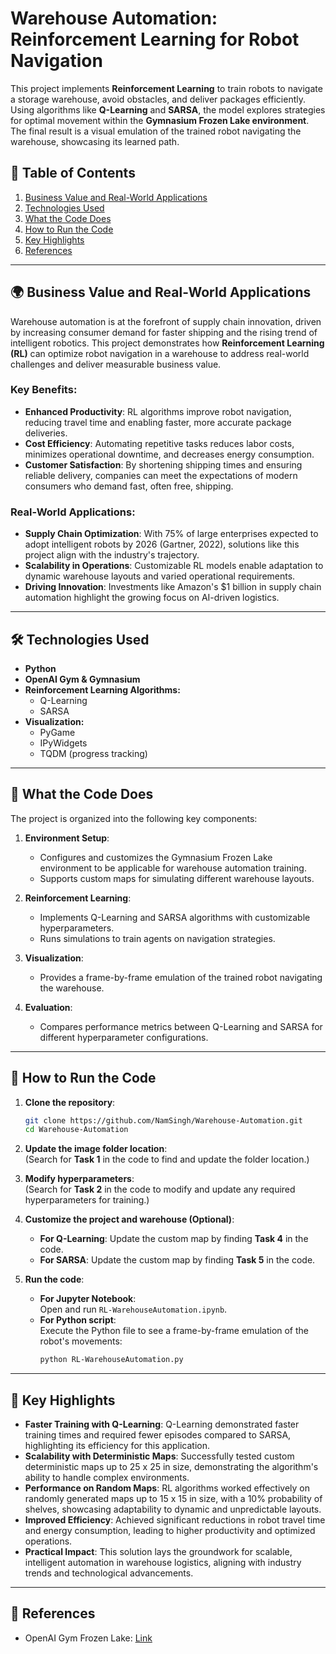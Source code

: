 # Warehouse Automation: Reinforcement Learning for Robot Navigation

This project implements **Reinforcement Learning** to train robots to navigate a storage warehouse, avoid obstacles, and deliver packages efficiently. Using algorithms like **Q-Learning** and **SARSA**, the model explores strategies for optimal movement within the **Gymnasium Frozen Lake environment**. The final result is a visual emulation of the trained robot navigating the warehouse, showcasing its learned path.

## 📑 **Table of Contents**

1. [Business Value and Real-World Applications](#-business-value-and-real-world-applications)
2. [Technologies Used](#-technologies-used)
3. [What the Code Does](#-what-the-code-does)
4. [How to Run the Code](#-how-to-run-the-code)
5. [Key Highlights](#-key-highlights)
6. [References](#-references)

---

## 🌍 **Business Value and Real-World Applications**

Warehouse automation is at the forefront of supply chain innovation, driven by increasing consumer demand for faster shipping and the rising trend of intelligent robotics. This project demonstrates how **Reinforcement Learning (RL)** can optimize robot navigation in a warehouse to address real-world challenges and deliver measurable business value.

### **Key Benefits:**
- **Enhanced Productivity**: RL algorithms improve robot navigation, reducing travel time and enabling faster, more accurate package deliveries.  
- **Cost Efficiency**: Automating repetitive tasks reduces labor costs, minimizes operational downtime, and decreases energy consumption.  
- **Customer Satisfaction**: By shortening shipping times and ensuring reliable delivery, companies can meet the expectations of modern consumers who demand fast, often free, shipping.

### **Real-World Applications:**
- **Supply Chain Optimization**: With 75% of large enterprises expected to adopt intelligent robots by 2026 (Gartner, 2022), solutions like this project align with the industry's trajectory.  
- **Scalability in Operations**: Customizable RL models enable adaptation to dynamic warehouse layouts and varied operational requirements.  
- **Driving Innovation**: Investments like Amazon's $1 billion in supply chain automation highlight the growing focus on AI-driven logistics.  

---

## 🛠️ **Technologies Used**

- **Python**
- **OpenAI Gym & Gymnasium**
- **Reinforcement Learning Algorithms:**
  - Q-Learning
  - SARSA
- **Visualization:**
  - PyGame
  - IPyWidgets
  - TQDM (progress tracking)

---

## 🔎 **What the Code Does**

The project is organized into the following key components:

1. **Environment Setup**:  
   - Configures and customizes the Gymnasium Frozen Lake environment to be applicable for warehouse automation training.  
   - Supports custom maps for simulating different warehouse layouts.  

2. **Reinforcement Learning**:  
   - Implements Q-Learning and SARSA algorithms with customizable hyperparameters.  
   - Runs simulations to train agents on navigation strategies.  

3. **Visualization**:  
   - Provides a frame-by-frame emulation of the trained robot navigating the warehouse.  

4. **Evaluation**:  
   - Compares performance metrics between Q-Learning and SARSA for different hyperparameter configurations.  

---

## 🚀 **How to Run the Code**

1. **Clone the repository**:  
   ```bash
   git clone https://github.com/NamSingh/Warehouse-Automation.git
   cd Warehouse-Automation
   ```

2. **Update the image folder location**:  
   (Search for **Task 1** in the code to find and update the folder location.)

3. **Modify hyperparameters**:  
   (Search for **Task 2** in the code to modify and update any required hyperparameters for training.)

4. **Customize the project and warehouse (Optional)**:  
   - **For Q-Learning**: Update the custom map by finding **Task 4** in the code.  
   - **For SARSA**: Update the custom map by finding **Task 5** in the code.

5. **Run the code**:  
   - **For Jupyter Notebook**:  
     Open and run `RL-WarehouseAutomation.ipynb`.  
   - **For Python script**:  
     Execute the Python file to see a frame-by-frame emulation of the robot's movements:  
     ```bash
     python RL-WarehouseAutomation.py
     ```

---

## 🚀 **Key Highlights**

- **Faster Training with Q-Learning**: Q-Learning demonstrated faster training times and required fewer episodes compared to SARSA, highlighting its efficiency for this application.  
- **Scalability with Deterministic Maps**: Successfully tested custom deterministic maps up to 25 x 25 in size, demonstrating the algorithm's ability to handle complex environments.  
- **Performance on Random Maps**: RL algorithms worked effectively on randomly generated maps up to 15 x 15 in size, with a 10% probability of shelves, showcasing adaptability to dynamic and unpredictable layouts.  
- **Improved Efficiency**: Achieved significant reductions in robot travel time and energy consumption, leading to higher productivity and optimized operations.  
- **Practical Impact**: This solution lays the groundwork for scalable, intelligent automation in warehouse logistics, aligning with industry trends and technological advancements.   

---

## 📜 **References**

- OpenAI Gym Frozen Lake: [Link](https://github.com/openai/gym/blob/master/gym/envs/toy_text/frozen_lake.py)